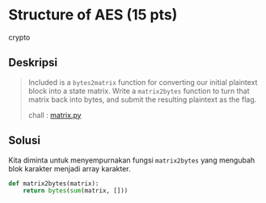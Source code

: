 # Structure of AES (15 pts)
crypto

## Deskripsi
> Included is a ```bytes2matrix``` function for converting our initial plaintext block into a state matrix.
> Write a ```matrix2bytes``` function to turn that matrix back into bytes, and submit the resulting plaintext as the flag.
>
> chall : [matrix.py](https://cryptohack.org/static/challenges/matrix_e1b463dddbee6d17959618cf370ff1a5.py)

## Solusi
Kita diminta untuk menyempurnakan fungsi ```matrix2bytes``` yang mengubah blok karakter menjadi array karakter.
``` python
def matrix2bytes(matrix):
    return bytes(sum(matrix, []))
```
